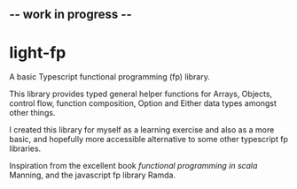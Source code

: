 ## -- work in progress --

# light-fp
A basic Typescript functional programming (fp) library.

This library provides typed general helper functions for Arrays, Objects, control flow, function composition, Option and Either data types amongst other things.

I created this library for myself as a learning exercise and also as a more basic, and hopefully more accessible alternative to some other typescript fp libraries.

Inspiration from the excellent book *functional programming in scala* Manning, and the javascript fp library Ramda.